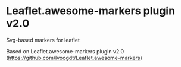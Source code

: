 # Leaflet.awesome-markers plugin v2.0
Svg-based markers for leaflet

Based on Leaflet.awesome-markers plugin v2.0 (https://github.com/lvoogdt/Leaflet.awesome-markers)

